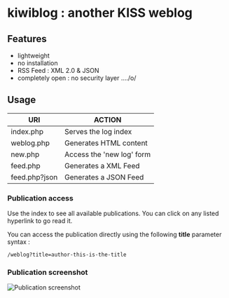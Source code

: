 
# kiwiblog : another KISS weblog
## Features
- lightweight
- no installation
- RSS Feed : XML 2.0 & JSON
- completely open : no security layer ..../o/

## Usage
| URI | ACTION
| ---- | ----
| index.php | Serves the log index
| weblog.php | Generates HTML content
| new.php | Access the 'new log' form
| feed.php | Generates a XML Feed
| feed.php?json | Generates a JSON Feed

### Publication access

Use the index to see all available publications.
You can click on any listed hyperlink to go read it.

You can access the publication directly using the following **title** parameter syntax :
```
/weblog?title=author-this-is-the-title
```

### Publication screenshot
![Publication screenshot](https://user-images.githubusercontent.com/16149692/110274984-6c30e180-7fd0-11eb-8ca1-96178f108969.png "Publication Page")

